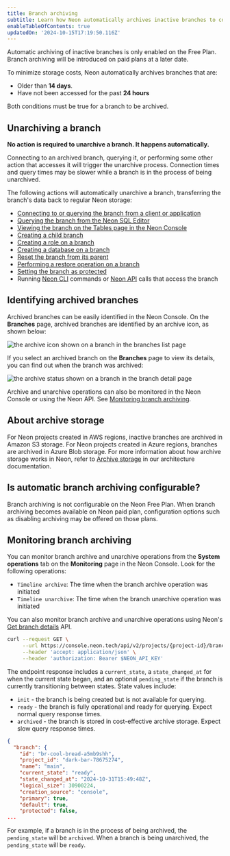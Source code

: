 ```yaml
---
title: Branch archiving
subtitle: Learn how Neon automatically archives inactive branches to cost-effective storage
enableTableOfContents: true
updatedOn: '2024-10-15T17:19:50.116Z'
---
```


<Admonition type="note" title="Only enabled on the Free Plan">
Automatic archiving of inactive branches is only enabled on the Free Plan. Branch archiving will be introduced on paid plans at a later date.
</Admonition>

To minimize storage costs, Neon automatically archives branches that are:

- Older than **14 days**.
- Have not been accessed for the past **24 hours**

Both conditions must be true for a branch to be archived.

## Unarchiving a branch

**No action is required to unarchive a branch. It happens automatically.**

Connecting to an archived branch, querying it, or performing some other action that accesses it will trigger the unarchive process. Connection times and query times may be slower while a branch is in the process of being unarchived.

The following actions will automatically unarchive a branch, transferring the branch's data back to regular Neon storage:

- [Connecting to or querying the branch from a client or application](https://neon.tech/docs/connect/connect-from-any-app)
- [Querying the branch from the Neon SQL Editor](https://neon.tech/docs/get-started-with-neon/query-with-neon-sql-editor)
- [Viewing the branch on the Tables page in the Neon Console](https://neon.tech/docs/guides/tables)
- [Creating a child branch](https://neon.tech/docs/manage/branches#create-a-branch)
- [Creating a role on a branch](https://neon.tech/docs/manage/roles#create-a-role)
- [Creating a database on a branch](https://neon.tech/docs/manage/databases#create-a-database)
- [Reset the branch from its parent](https://neon.tech/docs/manage/branches#reset-a-branch-from-parent)
- [Performing a restore operation on a branch](https://neon.tech/docs/guides/branch-restore)
- [Setting the branch as protected](https://neon.tech/docs/guides/protected-branches)
- Running [Neon CLI](https://neon.tech/docs/reference/neon-cli) commands or [Neon API](https://api-docs.neon.tech/reference/getting-started-with-neon-api) calls that access the branch

## Identifying archived branches

Archived branches can be easily identified in the Neon Console. On the **Branches** page, archived branches are identified by an archive icon, as shown below:

![the archive icon shown on a branch in the branches list page](/docs/guides/archived_branch_icon.png)

If you select an archived branch on the **Branches** page to view its details, you can find out when the branch was archived:

![the archive status shown on a branch in the branch detail page](/docs/guides/archived_branch_details.png)

Archive and unarchive operations can also be monitored in the Neon Console or using the Neon API. See [Monitoring branch archiving](#monitoring-branch-archiving).

## About archive storage

For Neon projects created in AWS regions, inactive branches are archived in Amazon S3 storage. For Neon projects created in Azure regions, branches are archived in Azure Blob storage. For more information about how archive storage works in Neon, refer to [Archive storage](/docs/introduction/architecture-overview#archive-storage) in our architecture documentation.

## Is automatic branch archiving configurable?

Branch archiving is not configurable on the Neon Free Plan. When branch archiving becomes available on Neon paid plan, configuration options such as disabling archiving may be offered on those plans.

## Monitoring branch archiving

You can monitor branch archive and unarchive operations from the **System operations** tab on the **Monitoring** page in the Neon Console. Look for the following operations:

- `Timeline archive`: The time when the branch archive operation was initiated
- `Timeline unarchive`: The time when the branch unarchive operation was initiated

You can also monitor branch archive and unarchive operations using Neon's [Get branch details](https://api-docs.neon.tech/reference/getprojectbranch) API.

```bash
curl --request GET \
     --url https://console.neon.tech/api/v2/projects/{project-id}/branches/{branch_id} \
     --header 'accept: application/json' \
     --header 'authorization: Bearer $NEON_API_KEY'
```

The endpoint response includes a `current_state`, a `state_changed_at` for when the current state began, and an optional `pending_state` if the branch is currently transitioning between states. State values include:

- `init` - the branch is being created but is not available for querying.
- `ready` - the branch is fully operational and ready for querying. Expect normal query response times.
- `archived` - the branch is stored in cost-effective archive storage. Expect slow query response times.

```json {6}
{
  "branch": {
    "id": "br-cool-bread-a5mb9shh",
    "project_id": "dark-bar-78675274",
    "name": "main",
    "current_state": "ready",
    "state_changed_at": "2024-10-31T15:49:48Z",
    "logical_size": 30900224,
    "creation_source": "console",
    "primary": true,
    "default": true,
    "protected": false,
...
```

For example, if a branch is in the process of being archived, the `pending_state` will be `archived`. When a branch is being unarchived, the `pending_state` will be `ready`.
